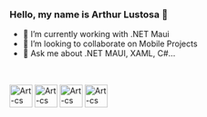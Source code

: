 ### Hello, my name is Arthur Lustosa 👋

- 🔭 I’m currently working with .NET Maui
- 👯 I’m looking to collaborate on Mobile Projects
- 💬 Ask me about .NET MAUI, XAML, C#...
##
<div style="display: inline_block"><br>
  <img align="center" alt="Art-cs" heiht="30" width="40" src="https://cdn.jsdelivr.net/gh/devicons/devicon/icons/csharp/csharp-original.svg">
  <img align="center" alt="Art-cs" heiht="30" width="40" src="https://cdn.jsdelivr.net/gh/devicons/devicon/icons/sqlite/sqlite-original.svg" /> 
  <img align="center" alt="Art-cs" heiht="30" width="40" src="https://cdn.jsdelivr.net/gh/devicons/devicon/icons/dotnetcore/dotnetcore-original.svg" />  
  <img  align="center" alt="Art-cs" heiht="30" width="40"src="https://cdn.jsdelivr.net/gh/devicons/devicon/icons/visualstudio/visualstudio-plain.svg" />      
</div>

##
